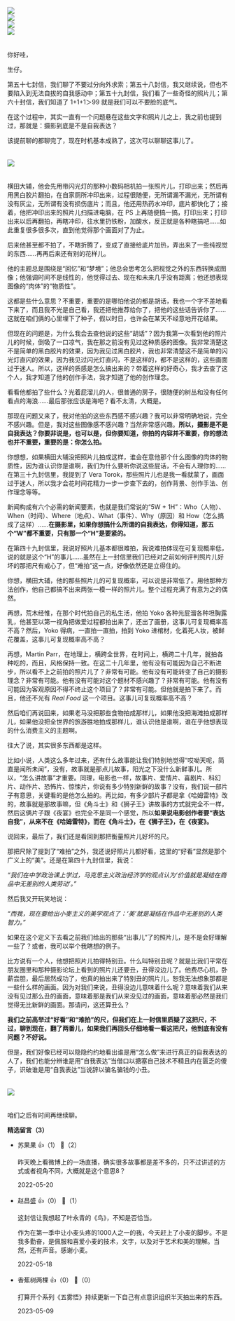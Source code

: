 [![](https://static001.geekbang.org/resource/image/25/e6/259f6afc3aaed4484dfd9386f406bfe6.jpg?wh=750x360)](http://time.geekbang.org/column/article/515707)  
[![](https://static001.geekbang.org/resource/image/b3/d5/b39b1eaec417f140759d18415a6fabd5.jpg?wh=750x360)](http://time.geekbang.org/column/article/515727)  
[![](https://static001.geekbang.org/resource/image/3d/00/3dce9b6b2f920c30e9b3a1b4ac429200.jpg?wh=750x360)](http://time.geekbang.org/column/article/517492)  
[![](https://static001.geekbang.org/resource/image/6b/b2/6bf0e7e095e453ed7877ba53571842b2.jpg?wh=750x360)](http://time.geekbang.org/column/article/518417)

　  
你好哇，

生仔。

第五十七封信，我们聊了不要过分向外求索；第五十八封信，我又继续说，但也不要陷入到无法自拔的自我感动中；第五十九封信，我们看了一些奇怪的照片儿；第六十封信，我们知道了 1+1+1＞99 就是我们可以不要脸的底气。

在这个过程中，其实一直有一个问题悬在这些文字和照片儿之上，我之前也提到过，那就是：摄影到底是不是自我表达？

该提前聊的都聊完了，现在时机基本成熟了，这次可以聊聊这事儿了。  
　

![](https://static001.geekbang.org/resource/image/39/7e/39e09cf562413704d461e4d01f8a767e.jpg?wh=2456x1202)

　  
横田大辅，他会先用带闪光灯的那种小数码相机拍一张照片儿，打印出来；然后再用黑白胶片翻拍，在自家厕所冲印出来，过程很随便，无所谓漏不漏光，无所谓有没有灰尘，无所谓有没有损伤底片；而且，他还用热药水冲印，底片都快化了；接着，他把冲印出来的照片儿扫描进电脑，在 PS 上再随便搞一搞，打印出来；打印出来以后再翻拍，再瞎冲印，往水里扔铁粉，加酸水，反正就是各种瞎搞吧……如此重复很多很多次，直到他觉得那个画面对了为止。

后来他甚至都不拍了，不瞎折腾了，变成了直接给底片加热，弄出来了一些纯视觉的东西……再再后来还有别的花样儿。

他的主题总是围绕是“回忆”和“梦境”；他总会思考怎么把视觉之外的东西转换成图像；他强调时间不是线性的，他觉得过去、现在和未来几乎没有距离；他还想表现图像的“肉体”的“物质性”。

这都是些什么意思？不重要，重要的是哪怕他说的都是胡话，我也一个字不差地看下来了，而且我不光是自己看，我还把他推荐给你了，把他的这些话告诉你了……这就在咱们俩的心里埋下了种子，假以时日，也许会在某天不经意地开花结果。

但现在的问题是，为什么我会去查他说的这些“胡话”？因为我第一次看到他的照片儿的时候，倒吸了一口凉气，我在那之前没有见过这种质感的图像。我非常清楚这不是简单的黑白胶片的效果，因为我见过黑白胶片，我也非常清楚这不是简单的闪光灯直闪的效果，因为我见过闪光灯直闪，不是这样的，都不是这样的，这些画面过于迷人。所以，这样的质感是怎么搞出来的？带着这样的好奇心，我才去查了这个人，我才知道了他的创作手法，我才知道了他的创作理念。

看看他都拍了些什么？光着屁溜儿的人，很普通的房子，很随便的树丛和没有任何看点的海浪……最后那张应该是海吧？看不太清，大概是。

那现在问题又来了，我对他拍的这些东西感不感兴趣？我可以非常明确地说，完全不感兴趣。但是，我对这些图像感不感兴趣？当然非常感兴趣。**所以，摄影是不是自我表达？你要非说是，也可以是，但你要知道，你拍的内容并不重要，你的想法也并不重要，重要的是：你怎么拍。**

你想想，如果横田大辅没把照片儿拍成这样，谁会在意他那个什么图像的肉体的物质性，因为谁认识你是谁啊，我们为什么要听你说这些屁话，不会有人理你的……在第三十九封信里，我提到了 Vera Torok，那些照片儿也是我一看就蒙了，画面过于迷人，所以我才会花时间花精力一步一步查下去的，创作背景、创作手法、创作理念等等。

新闻构成有六个必需的新闻要素，也就是我们常说的“5W + 1H”：Who（人物）、When（时间）、Where（地点）、What（事件）、Why（原因）和 How（怎么搞成了这样）……**在摄影里，如果你想搞什么所谓的自我表达，你得知道，那五个“W”都不重要，只有那一个“H”是要紧的。**

在第四十九封信里，我说好照片儿基本都很难拍，我说难拍体现在可复现概率低，说的就是这个“H”的事儿……虽然在上一封信里我们已经对之前如何评判照片儿好坏的那把尺有戒心了，但“难拍”这一点，好像依然还是立得住的。

你想，横田大辅，他的那些照片儿的可复现概率，可以说是非常低了。用他那种方法创作，他自己都搞不出来两张一模一样的照片儿。整个过程充满了有意为之的偶然。

再想，荒木经惟，在那个时代拍自己的私生活，他拍 Yoko 各种光屁溜各种坦胸露乳，他甚至以第一视角把做爱过程都拍出来了，还出了画册，这事儿可复现概率高不高？然后，Yoko 得病，一直拍一直拍，拍到 Yoko 进棺材，化着死人妆，被鲜花覆盖，这事儿可复现概率高不高？

再想，Martin Parr，在地理上，横跨全世界，在时间上，横跨二十几年，就拍各种吃的，而且，风格保持一致。在这二十几年里，他有没有可能因为自己不断进步，所以看不上之前拍的照片儿了？非常有可能。他有没有可能转变了自己的摄影理念？非常有可能。他有没有可能对这个题材不感兴趣了？非常有可能。他有没有可能因为客观原因不得不终止这个项目了？非常有可能。但他就是拍下来了。而且，他还不光有 *Real Food* 这一个项目。这事儿可复现概率高不高？

然后咱们再说回来，如果老马没把那些食物拍成那样儿，如果他没把海滩拍成那样儿，如果他没把全世界的旅游胜地拍成那样儿，谁认识他是谁啊，谁在乎他想表现的什么消费主义的主题啊。

往大了说，其实很多东西都是这样。

比如小说，人类这么多年过来，还有什么故事能让我们特别地觉得“哎呦天呢，简直是闻所未闻”，没有，故事就是那点儿故事，阳光之下没什么新鲜事儿。所以，“怎么讲故事”才重要。同理，电影也一样，故事片、爱情片、喜剧片、科幻片、动作片、恐怖片、惊悚片，你说有多少特别新鲜的故事？没有，我们说一部片子有意思，关键看的是他怎么拍的。再比如，有多少部片子都是拿《哈姆雷特》改的，故事就是那故事嘛，但《角斗士》和《狮子王》讲故事的方式就完全不一样，然后这俩片子跟《夜宴》也完全不是同一个感觉，所以**如果说电影创作者要“表达自我”，从来不在《哈姆雷特》，而在《角斗士》，在《狮子王》，在《夜宴》。**

说回来，最后了，我们还是看回到那把衡量照片儿好坏的尺。

那把尺除了提到了“难拍”之外，我还说好照片儿都好看，这里的“好看”显然是那个广义上的“美”。还是在第四十九封信里，我说：

*“我们在中学政治课上学过，马克思主义政治经济学的观点认为‘价值就是凝结在商品中无差别的人类劳动’。”*

然后我又开玩笑地说：

*“而我，现在要给出小麥主义的美学观点了：‘美’就是凝结在作品中无差别的人类智力。”*

如果在这个定义下去看之前我们给出的那些“出事儿”了的照片儿，是不是会好理解一些了？或者，我可以举个我瞎想的例子。

比方说有一个人，他想把照片儿拍得特别丑。什么叫特别丑呢？就是比我们平常在朋友圈里和那种摄影论坛上看到的照片儿还要丑，丑得没边儿了。他费尽心机，卧薪尝胆，最后居然成功了，他真的拍出来了特别丑的照片儿，恕我无法想象那都是一些什么样的画面。因为对我们来说，丑得没边儿意味着什么呢？意味着我们从来没有见过那么丑的画面，意味着那是我们从来没见过的画面，意味着那必然是我们觉得无比新鲜的画面。那请问，这还算丑么？

**我们之前高举过“好看”和“难拍”的尺，但我们在上一封信里质疑了这把尺，不过，聊到现在，翻了两番儿，如果我们再回头仔细地看一看这把尺，他到底有没有问题？不好说。**

但是，我们好像已经可以隐隐约约地看出谁是用“怎么做”来进行真正的自我表达的人了，我们也能分辨谁是用“自我表达”当借口以搪塞自己技术不精且内在匮乏的傻子，识破谁是用“自我表达”当说辞以骗名骗钱的小丑。  
　

![](https://static001.geekbang.org/resource/image/ec/de/ec7b909e53da689c07291315524435de.jpg?wh=1072x1072)

　  
咱们之后有时间再继续聊。
<div><strong>精选留言（3）</strong></div><ul>
<li><span>苏果果</span> 👍（1） 💬（2）<p>昨天晚上看微博上的一场直播，确实很多故事都是差不多的，只不过讲述的方式或者视角不同，大概就是这个意思8？</p>2022-05-20</li><br/><li><span>赵昌盛</span> 👍（0） 💬（1）<p>这封信让我想起了叶永青的《鸟》，不知是否恰当。

作为在第一季中让小麦头疼的1000人之一的我，今天赶上了小麦的脚步。不是我多勤奋，是佩服和喜爱小麦的技术，文字，以及对于艺术和美的理解。当然，还有声音。感谢小麦。</p>2022-05-18</li><br/><li><span>香蕉树两棵</span> 👍（0） 💬（0）<p>打算开个系列《五雾悟》持续更新一下自己有点意识组织半天拍出来的东西。</p>2023-05-09</li><br/>
</ul>